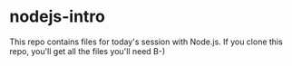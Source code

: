 nodejs-intro
============

This repo contains files for today's session with Node.js. If you clone this repo, you'll get all the files you'll need B-)
